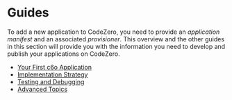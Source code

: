 # Guides

To add a new application to CodeZero, you need to provide an *application manifest* and an associated *provisioner*.  This overview and the other guides in this section will provide you with the information you need to develop and publish your applications on CodeZero.

* [Your First c6o Application](/guides/firstapp.md)
* [Implementation Strategy](/guides/implementation.md)
* [Testing and Debugging](/guides/testdebug.md)
* [Advanced Topics](/guides/advanced.md)
